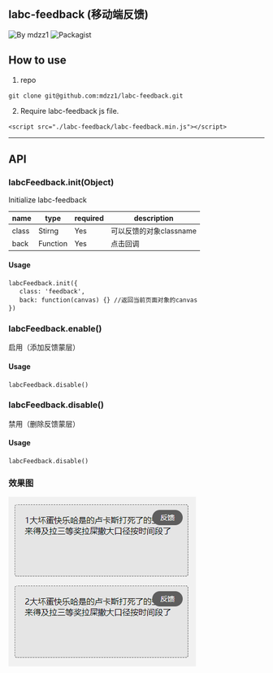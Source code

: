 ## labc-feedback (移动端反馈)
![By mdzz1](https://img.shields.io/badge/mdzz1-powerby-green.svg)
![Packagist](https://img.shields.io/packagist/l/doctrine/orm.svg)

## How to use
1.  repo

```
git clone git@github.com:mdzz1/labc-feedback.git
```

2. Require labc-feedback  js file.

```
<script src="./labc-feedback/labc-feedback.min.js"></script>
```
---

## API

### labcFeedback.init(Object)
Initialize labc-feedback

name         | type     | required | description
------------ | -------- | -------- | ---------
class        | Stirng   | Yes      | 可以反馈的对象classname
back         | Function | Yes      | 点击回调


#### Usage

```
labcFeedback.init({
   class: 'feedback',
   back: function(canvas) {} //返回当前页面对象的canvas
})
```

### labcFeedback.enable()
启用（添加反馈蒙层）

#### Usage

```
labcFeedback.disable()
```

### labcFeedback.disable()
禁用（删除反馈蒙层）

#### Usage

```
labcFeedback.disable()
```

### 效果图
![效果图](./demo.png)

